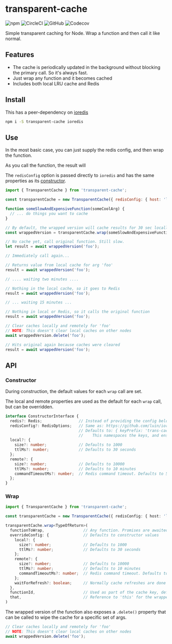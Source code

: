# transparent-cache

![npm](https://img.shields.io/npm/v/@ehacke/transparent-cache)
![CircleCI](https://img.shields.io/circleci/build/github/ehacke/transparent-cache)
![GitHub](https://img.shields.io/github/license/ehacke/transparent-cache)
![Codecov](https://img.shields.io/codecov/c/gh/ehacke/transparent-cache)

Simple transparent caching for Node. Wrap a function and then call it like normal.

## Features

- The cache is periodically updated in the background without blocking the primary call. So it's always fast.
- Just wrap any function and it becomes cached
- Includes both local LRU cache and Redis

## Install

This has a peer-dependency on [ioredis](https://github.com/luin/ioredis)

```bash
npm i -S transparent-cache ioredis
``` 

## Use

In the most basic case, you can just supply the redis config, and then wrap the function.

As you call the function, the result will 

The `redisConfig` option is passed directly to `ioredis` and has the same properties as its [constructor](https://github.com/luin/ioredis/blob/master/API.md#new-redisport-host-options).

```javascript
import { TransparentCache } from 'transparent-cache';

const transparentCache = new TransparentCache({ redisConfig: { host: 'localhost', port: 6379 } });

function someSlowAndExpensiveFunction(someCoolArg) {
  // ... do things you want to cache
}

// By default, the wrapped version will cache results for 30 sec locally and 10 minutes in Redis
const wrappedVersion = transparentCache.wrap(someSlowAndExpensiveFunction);

// No cache yet, call original function. Still slow.
let result = await wrappedVersion('foo');

// Immediately call again...

// Returns value from local cache for arg 'foo'
result = await wrappedVersion('foo'); 

// .... waiting two minutes ....

// Nothing in the local cache, so it goes to Redis
result = await wrappedVersion('foo');

// ... waiting 15 minutes ...

// Nothing in local or Redis, so it calls the original function
result = await wrappedVersion('foo');

// Clear caches locally and remotely for 'foo'
// NOTE: This doesn't clear local caches on other nodes
await wrappedVersion.delete('foo');

// Hits original again because caches were cleared
result = await wrappedVersion('foo');
```

## API

### Constructor

During construction, the default values for each `wrap` call are set.

The local and remote properties are used as the default for each `wrap` call, but can be overridden.

```typescript
interface ConstructorInterface {
  redis?: Redis;                // Instead of providing the config below, you can provide a constructed IORedis instance
  redisConfig?: RedisOptions;   // Same as: https://github.com/luin/ioredis/blob/master/API.md#new-redisport-host-options
                                // Defaults to: { keyPrefix: 'trans-cache-', enableOfflineQueue: false }
                                //    This namespaces the keys, and ensures the redis calls fail fast if disconnected
  local?: {
    size?: number;              // Defaults to 1000
    ttlMs?: number;             // Defaults to 30 seconds
  };
  remote?: {
    size?: number;              // Defaults to 10000
    ttlMs?: number;             // Defaults to 10 minutes
    commandTimeoutMs?: number;  // Redis command timeout. Defaults to 50 ms
  };
}
```

### Wrap

```typescript
import { TransparentCache } from 'transparent-cache';

const transparentCache = new TransparentCache({ redisConfig: { host: 'localhost', port: 6379 } });

transparentCache.wrap<TypeOfReturn>(
  functionToWrap,                 // Any function. Promises are awaited
  overrideConfig: {               // Defaults to constructor values 
    local?: {
      size?: number;              // Defaults to 1000
      ttlMs?: number;             // Defaults to 30 seconds
    };
    remote?: {
      size?: number;              // Defaults to 10000
      ttlMs?: number;             // Defaults to 10 minutes
      commandTimeoutMs?: number;  // Redis command timeout. Defaults to 50 ms
    };
    waitForRefresh?: boolean;     // Normally cache refreshes are done in the background. This forces them to block.
  }, 
  functionId,                     // Used as part of the cache key, defaults to the function name if present
  that,                           // Reference to 'this' for the wrapped function, used with .apply()
)
```

The wrapped version of the function also exposes a `.delete()` property that can be called to wipe the cache for a specific set of args.

```typescript
// Clear caches locally and remotely for 'foo'
// NOTE: This doesn't clear local caches on other nodes
await wrappedVersion.delete('foo');
```

